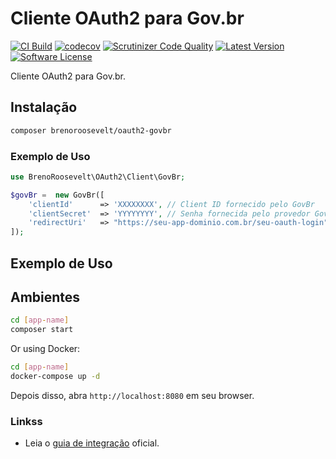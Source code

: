 # Cliente OAuth2 para Gov.br
[![CI Build](https://github.com/brenoroosevelt/oauth2-govbr/actions/workflows/ci.yml/badge.svg?branch=main)](https://github.com/brenoroosevelt/oauth2-govbr/actions/workflows/ci.yml)
[![codecov](https://codecov.io/gh/brenoroosevelt/oauth2-govbr/branch/main/graph/badge.svg?token=S1QBA18IBX)](https://codecov.io/gh/brenoroosevelt/oauth2-govbr) 
[![Scrutinizer Code Quality](https://scrutinizer-ci.com/g/brenoroosevelt/habemus/badges/quality-score.png?b=main)](https://scrutinizer-ci.com/g/brenoroosevelt/oauth2-govbr/?branch=main) 
[![Latest Version](https://img.shields.io/github/release/brenoroosevelt/oauth2-govbr.svg?style=flat)](https://github.com/brenoroosevelt/oauth2-govbr/releases) 
[![Software License](https://img.shields.io/badge/license-MIT-brightgreen.svg?style=flat)](LICENSE.md) 

Cliente OAuth2 para Gov.br.

## Instalação

```bash
composer brenoroosevelt/oauth2-govbr 
```


### Exemplo de Uso

```php
use BrenoRoosevelt\OAuth2\Client\GovBr;

$govBr =  new GovBr([
    'clientId'      => 'XXXXXXXX', // Client ID fornecido pelo GovBr
    'clientSecret'  => 'YYYYYYYY', // Senha fornecida pelo provedor GovBr
    'redirectUri'   => "https://seu-app-dominio.com.br/seu-oauth-login" // Url de redirecionamento cadastrada no GovBr
]);
```

## Exemplo de Uso


## Ambientes

```bash
cd [app-name]
composer start
```

Or using Docker: 
```bash
cd [app-name]
docker-compose up -d
```
Depois disso, abra `http://localhost:8080` em seu browser.

### Linkss
 * Leia o [guia de integração](https://manual-roteiro-integracao-login-unico.servicos.gov.br/pt/stable/index.html) oficial.
